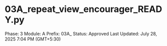 # 03A_repeat_view_encourager_READY.py

Phase: 3
Module: A
Prefix: 03A_
Status: Approved
Last Updated: July 28, 2025 7:04 PM (GMT+5:30)